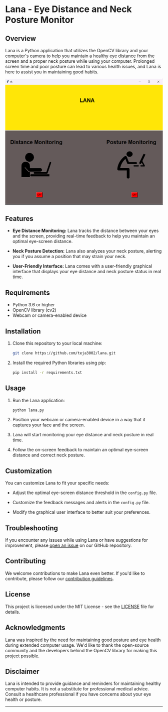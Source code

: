 # Lana - Eye Distance and Neck Posture Monitor

## Overview

Lana is a Python application that utilizes the OpenCV library and your computer's camera to help you maintain a healthy eye distance from the screen and a proper neck posture while using your computer. Prolonged screen time and poor posture can lead to various health issues, and Lana is here to assist you in maintaining good habits.

![Lana in Action](lana.png)

## Features

- **Eye Distance Monitoring:** Lana tracks the distance between your eyes and the screen, providing real-time feedback to help you maintain an optimal eye-screen distance.

- **Neck Posture Detection:** Lana also analyzes your neck posture, alerting you if you assume a position that may strain your neck.

- **User-Friendly Interface:** Lana comes with a user-friendly graphical interface that displays your eye distance and neck posture status in real time.

## Requirements

- Python 3.6 or higher
- OpenCV library (cv2)
- Webcam or camera-enabled device

## Installation

1. Clone this repository to your local machine:

   ```bash
   git clone https://github.com/teja3002/lana.git
   ```

2. Install the required Python libraries using pip:

   ```bash
   pip install -r requirements.txt
   ```

## Usage

1. Run the Lana application:

   ```bash
   python lana.py
   ```

2. Position your webcam or camera-enabled device in a way that it captures your face and the screen.

3. Lana will start monitoring your eye distance and neck posture in real time.

4. Follow the on-screen feedback to maintain an optimal eye-screen distance and correct neck posture.

## Customization

You can customize Lana to fit your specific needs:

- Adjust the optimal eye-screen distance threshold in the `config.py` file.

- Customize the feedback messages and alerts in the `config.py` file.

- Modify the graphical user interface to better suit your preferences.

## Troubleshooting

If you encounter any issues while using Lana or have suggestions for improvement, please [open an issue](https://github.com/teja3002/lana/issues) on our GitHub repository.

## Contributing

We welcome contributions to make Lana even better. If you'd like to contribute, please follow our [contribution guidelines](CONTRIBUTING.md).

## License

This project is licensed under the MIT License - see the [LICENSE](LICENSE) file for details.

## Acknowledgments

Lana was inspired by the need for maintaining good posture and eye health during extended computer usage. We'd like to thank the open-source community and the developers behind the OpenCV library for making this project possible.

## Disclaimer

Lana is intended to provide guidance and reminders for maintaining healthy computer habits. It is not a substitute for professional medical advice. Consult a healthcare professional if you have concerns about your eye health or posture.

---


